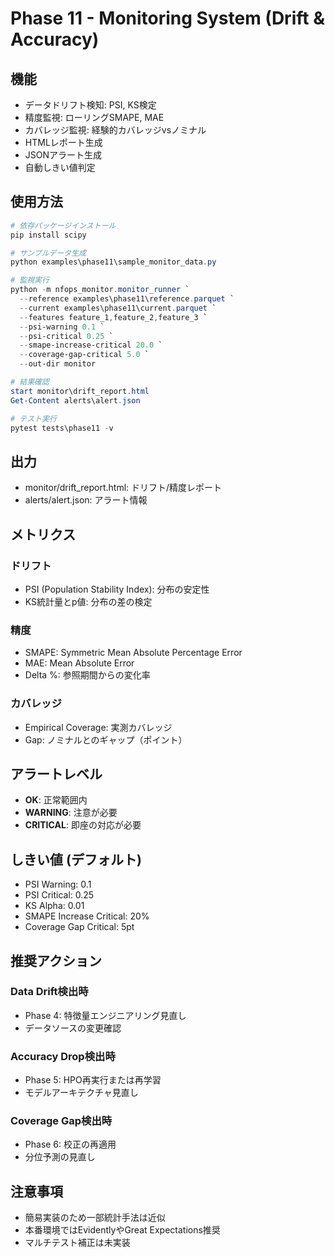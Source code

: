 # Phase 11 - Monitoring System (Drift & Accuracy)

## 機能

- データドリフト検知: PSI, KS検定
- 精度監視: ローリングSMAPE, MAE
- カバレッジ監視: 経験的カバレッジvsノミナル
- HTMLレポート生成
- JSONアラート生成
- 自動しきい値判定

## 使用方法
```powershell
# 依存パッケージインストール
pip install scipy

# サンプルデータ生成
python examples\phase11\sample_monitor_data.py

# 監視実行
python -m nfops_monitor.monitor_runner `
  --reference examples\phase11\reference.parquet `
  --current examples\phase11\current.parquet `
  --features feature_1,feature_2,feature_3 `
  --psi-warning 0.1 `
  --psi-critical 0.25 `
  --smape-increase-critical 20.0 `
  --coverage-gap-critical 5.0 `
  --out-dir monitor

# 結果確認
start monitor\drift_report.html
Get-Content alerts\alert.json

# テスト実行
pytest tests\phase11 -v
```

## 出力

- monitor/drift_report.html: ドリフト/精度レポート
- alerts/alert.json: アラート情報

## メトリクス

### ドリフト
- PSI (Population Stability Index): 分布の安定性
- KS統計量とp値: 分布の差の検定

### 精度
- SMAPE: Symmetric Mean Absolute Percentage Error
- MAE: Mean Absolute Error
- Delta %: 参照期間からの変化率

### カバレッジ
- Empirical Coverage: 実測カバレッジ
- Gap: ノミナルとのギャップ（ポイント）

## アラートレベル

- **OK**: 正常範囲内
- **WARNING**: 注意が必要
- **CRITICAL**: 即座の対応が必要

## しきい値 (デフォルト)

- PSI Warning: 0.1
- PSI Critical: 0.25
- KS Alpha: 0.01
- SMAPE Increase Critical: 20%
- Coverage Gap Critical: 5pt

## 推奨アクション

### Data Drift検出時
- Phase 4: 特徴量エンジニアリング見直し
- データソースの変更確認

### Accuracy Drop検出時
- Phase 5: HPO再実行または再学習
- モデルアーキテクチャ見直し

### Coverage Gap検出時
- Phase 6: 校正の再適用
- 分位予測の見直し

## 注意事項

- 簡易実装のため一部統計手法は近似
- 本番環境ではEvidentlyやGreat Expectations推奨
- マルチテスト補正は未実装
